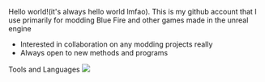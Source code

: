 Hello world!(it's always hello world lmfao). This is my github account that I use primarily for modding Blue Fire and other games made in the unreal engine 
- Interested in collaboration on any modding projects really
- Always open to new methods and programs

Tools and Languages
![](https://camo.githubusercontent.com/8d929a91e8ea90bfddb4b21edd79ab2b26de59d9f07dc22486a40b2fafbee155/68747470733a2f2f696d672e736869656c64732e696f2f62616467652f4f532d57696e646f77732d696e666f726d6174696f6e616c3f7374796c653d666c6174266c6f676f3d77696e646f7773266c6f676f436f6c6f723d776869746526636f6c6f723d6f72616e6765)

<!---
bananaturtlesandwich/bananaturtlesandwich is a ✨ special ✨ repository because its `README.md` (this file) appears on your GitHub profile.
You can click the Preview link to take a look at your changes.
--->
